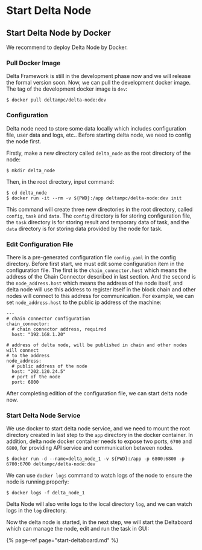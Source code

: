 # Start Delta Node

## Start Delta Node by Docker

We recommend to deploy Delta Node by Docker.

### Pull Docker Image

Delta Framework is still in the development phase now and we will release the formal version soon. Now, we can pull the development docker image. The tag of the development docker image is `dev`:

```text
$ docker pull deltampc/delta-node:dev
```

### Configuration

Delta node need to store some data locally which includes configuration file, user data and logs, etc.. Before starting delta node, we need to config the node first.

Firstly, make a new directory called `delta_node` as the root directory of the node:

```text
$ mkdir delta_node
```

Then, in the root directory, input command:

```text
$ cd delta_node
$ docker run -it --rm -v ${PWD}:/app deltampc/delta-node:dev init
```

This command will create three new directories in the root directory, called `config`, `task` and `data`. The `config` directory is for storing configuration file, the `task` directory is for storing result and temporary data of task, and the `data` directory is for storing data provided by the node for task.

### Edit Configuration File

There is a pre-generated configuration file `config.yaml` in the config directory. Before first start, we must edit some configuration item in the configuration file. The first is the `chain_connector.host` which means the address of the Chain Connector described in last section. And the second is the `node_address.host` which means the address of the node itself, and delta node will use this address to register itself in the block chain and other nodes will connect to this address for communication. For example, we can set `node_address.host` to the public ip address of the machine:

```text
---
# chain connector configuration
chain_connector:
  # chain connector address, required
  host: "192.168.1.20"

# address of delta node, will be published in chain and other nodes will connect
# to the address
node_address:
  # public address of the node
  host: "202.120.24.5"
  # port of the node
  port: 6800
```

After completing edition of the configuration file, we can start delta node now.

### Start Delta Node Service

We use docker to start delta node service, and we need to mount the root directory created in last step to the `app` directory in the docker container. In addition, delta node docker container needs to expose two ports, `6700` and `6800`, for providing API service and communication between nodes.

```text
$ docker run -d --name=delta_node_1 -v ${PWD}:/app -p 6800:6800 -p 6700:6700 deltampc/delta-node:dev
```

We can use `docker logs` command to watch logs of the node to ensure the node is running properly:

```text
$ docker logs -f delta_node_1
```

Delta Node will also write logs to the local directory `log`, and we can watch logs in the `log` directory.

Now the delta node is started, in the next step, we will start the Deltaboard which can manage the node, edit and run the task in GUI:

{% page-ref page="start-deltaboard.md" %}

